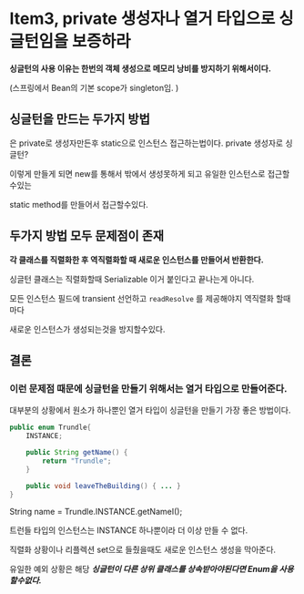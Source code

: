 # Item3, private 생성자나 열거 타입으로 싱글턴임을 보증하라

**싱글턴의 사용 이유는 한번의 객체 생성으로 메모리 낭비를 방지하기 위해서이다.**

(스프링에서 Bean의 기본 scope가 singleton임. )

## 싱글턴을 만드는 두가지 방법

은 private로 생성자만든후 static으로 인스턴스 접근하는법이다. private 생성자로 싱글턴?

이렇게 만들게 되면 new를 통해서 밖에서 생성못하게 되고 유일한 인스턴스로 접근할수있는 

static method를 만들어서 접근할수있다. 

## 두가지 방법 모두 문제점이 존재 

**각 클래스를 직렬화한 후 역직렬화할 때 새로운 인스턴스를 만들어서 반환한다.**

싱글턴 클래스는 직렬화할때 Serializable 이거 붙인다고 끝나는게 아니다. 

모든 인스턴스 필드에 transient 선언하고 `readResolve` 를 제공해야지 역직렬화 할때마다 

새로운 인스턴스가 생성되는것을 방지할수있다. 

## 결론

### 이런 문제점 때문에 싱글턴을 만들기 위해서는 열거 타입으로 만들어준다.

대부분의 상황에서 원소가 하나뿐인 열거 타입이 싱글턴을 만들기 가장 좋은 방법이다.

```java
public enum Trundle{
	INSTANCE;

	public String getName() {
		return "Trundle";
	}

	public void leaveTheBuilding() { ... }
}
```

String name = Trundle.INSTANCE.getNameI(); 

트런들 타입의 인스턴스는 INSTANCE 하나뿐이라 더 이상 만들 수 없다.

직렬화 상황이나 리플렉션 set으로 들췄을때도 새로운 인스턴스 생성을 막아준다. 

유일한 예외 상황은 해당 ***싱글턴이 다른 상위 클래스를 상속받아야된다면 Enum을 사용할수없다.***
